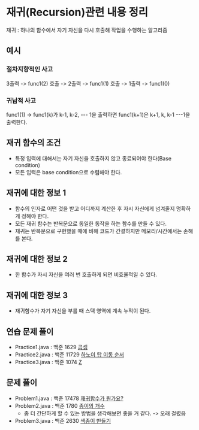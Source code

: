 # 재귀(Recursion)관련 내용 정리

재귀 : 하나의 함수에서 자기 자신을 다시 호출해 작업을 수행하는 알고리즘


## 예시
### 절차지향적인 사고 
3출력 -> func1(2) 호출 -> 2출력 -> func1(1) 호출 -> 1출력 -> func1(0)

### 귀납적 사고
func1(1) -> func1(k)가 k-1, k-2, --- 1을 출력하면 func1(k+1)은 k+1, k, k-1 ---1을 출력한다.

## 재귀 함수의 조건
- 특정 입력에 대해서는 자기 자신을 호출하지 않고 종료되어야 한다(Base condition)
- 모든 입력은 base condition으로 수렴해야 한다.

## 재귀에 대한 정보 1
- 함수의 인자로 어떤 것을 받고 어디까지 계산한 후 자시 자신에게 넘겨줄지 명확하게 정해야 한다.
- 모든 재귀 함수는 반복문으로 동일한 동작을 하는 함수를 만들 수 있다.
- 재귀는 반복문으로 구현했을 때에 비해 코드가 간결하지만 메모리/시간에서는 손해를 본다.

## 재귀에 대한 정보 2
- 한 함수가 자시 자신을 여러 번 호출하게 되면 비효율적일 수 있다.

## 재귀에 대한 정보 3
- 재귀함수가 자기 자신을 부를 때 스택 영역에 계속 누적이 된다.


## 연습 문제 풀이
- Practice1.java : 백준 1629 <a href = "https://www.acmicpc.net/problem/1629">곱셈</a> 
- Practice2.java : 백준 11729 <a href = "https://www.acmicpc.net/problem/11729">하노이 탑 이동 순서</a>
- Practice3.java : 백준 1074 <a href = "https://www.acmicpc.net/problem/1074">Z</a>

## 문제 풀이
- Problem1.java : 백준 17478 <a href = "https://www.acmicpc.net/problem/17478">재귀함수가 뭔가요?</a>
- Problem2.java : 백준 1780 <a href = "https://www.acmicpc.net/status?user_id=wnstlr9891&problem_id=1780&from_mine=1">종이의 개수</a>
  - 좀 더 간단하게 할 수 있는 방법을 생각해보면 좋을 거 같다. -> 오래 걸렸음
- Problem3.java : 백준 2630 <a href = "https://www.acmicpc.net/problem/2630">색종이 만들기</a>